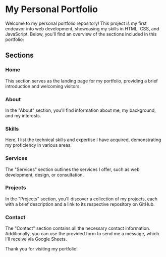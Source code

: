 # My Personal Portfolio

Welcome to my personal portfolio repository! This project is my first endeavor into web development, showcasing my skills in HTML, CSS, and JavaScript. Below, you'll find an overview of the sections included in this portfolio:

## Sections

### Home
This section serves as the landing page for my portfolio, providing a brief introduction and welcoming visitors.

### About
In the "About" section, you'll find information about me, my background, and my interests.

### Skills
Here, I list the technical skills and expertise I have acquired, demonstrating my proficiency in various areas.

### Services
The "Services" section outlines the services I offer, such as web development, design, or consultation.

### Projects
In the "Projects" section, you'll discover a collection of my projects, each with a brief description and a link to its respective repository on GitHub.

### Contact
The "Contact" section contains all the necessary contact information. Additionally, you can use the provided form to send me a message, which I'll receive via Google Sheets.

Thank you for visiting my portfolio!

